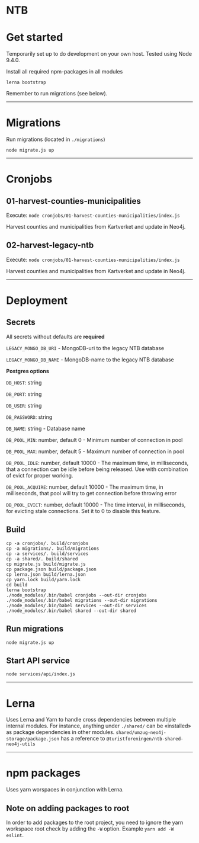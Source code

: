 NTB
===


# Get started

Temporarily set up to do development on your own host. Tested using Node 9.4.0.


Install all required npm-packages in all modules
```
lerna bootstrap
```

Remember to run migrations (see below).

----

# Migrations

Run migrations (located in `./migrations`)
```
node migrate.js up
```

----

# Cronjobs

## 01-harvest-counties-municipalities
Execute:
`node cronjobs/01-harvest-counties-municipalities/index.js`

Harvest counties and municipalities from Kartverket and update in Neo4j.

## 02-harvest-legacy-ntb
Execute:
`node cronjobs/01-harvest-counties-municipalities/index.js`

Harvest counties and municipalities from Kartverket and update in Neo4j.

----

# Deployment

## Secrets

All secrets without defaults are **required**

`LEGACY_MONGO_DB_URI` - MongoDB-uri to the legacy NTB database

`LEGACY_MONGO_DB_NAME` - MongoDB-name to the legacy NTB database

**Postgres options**

`DB_HOST`: string

`DB_PORT`: string

`DB_USER`: string

`DB_PASSWORD`: string

`DB_NAME`: string - Database name

`DB_POOL_MIN`: number, default 0 - Minimum number of connection in pool

`DB_POOL_MAX`: number, default 5 - Maximum number of connection in pool

`DB_POOL_IDLE`: number, default 10000 - The maximum time, in milliseconds, that a connection can be idle before being released. Use with combination of evict for proper working.

`DB_POOL_ACQUIRE`: number, default 10000 - The maximum time, in milliseconds, that pool will try to get connection before throwing error

`DB_POOL_EVICT`: number, default 10000 - The time interval, in milliseconds, for evicting stale connections. Set it to 0 to disable this feature.


## Build

```
cp -a cronjobs/. build/cronjobs
cp -a migrations/. build/migrations
cp -a services/. build/services
cp -a shared/. build/shared
cp migrate.js build/migrate.js
cp package.json build/package.json
cp lerna.json build/lerna.json
cp yarn.lock build/yarn.lock
cd build
lerna bootstrap
./node_modules/.bin/babel cronjobs --out-dir cronjobs
./node_modules/.bin/babel migrations --out-dir migrations
./node_modules/.bin/babel services --out-dir services
./node_modules/.bin/babel shared --out-dir shared
```

## Run migrations

`node migrate.js up`

## Start API service

`node services/api/index.js`

----

# Lerna

Uses Lerna and Yarn to handle cross dependencies between multiple internal modules. For instance, anything under `./shared/` can be «installed» as package dependencies in other modules. `shared/umzug-neo4j-storage/package.json` has a reference to `@turistforeningen/ntb-shared-neo4j-utils`

----

# npm packages

Uses yarn worspaces in conjunction with Lerna.

## Note on adding packages to root

In order to add packages to the root project, you need to ignore the yarn
workspace root check by adding the `-W` option. Example `yarn add -W eslint`.
